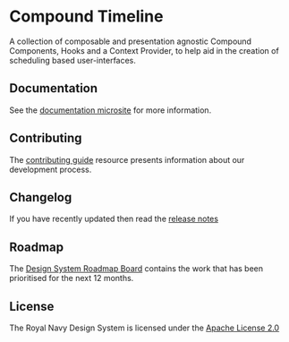 # Compound Timeline

A collection of composable and presentation agnostic Compound Components, Hooks and a Context Provider, to help aid in the creation of scheduling based user-interfaces.

## Documentation
See the [documentation microsite](https://timeline.royalnavy.io/) for more information.

## Contributing
The [contributing guide](https://github.com/Royal-Navy/design-system/blob/master/docs/contributing.md) resource presents information about our development process. 

## Changelog
If you have recently updated then read the [release notes](https://github.com/Royal-Navy/design-system/releases)

## Roadmap
The [Design System Roadmap Board](https://github.com/Royal-Navy/design-system/projects/7) contains the work that has been prioritised for the next 12 months.

## License
The Royal Navy Design System is licensed under the [Apache License 2.0](https://github.com/Royal-Navy/design-system/blob/master/LICENSE)
